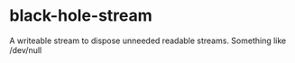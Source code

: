 black-hole-stream
=================

A writeable stream to dispose unneeded readable streams. Something like /dev/null 
